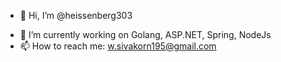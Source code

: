 - 👋 Hi, I’m @heissenberg303
>
- 🌱 I’m currently working on Golang, ASP.NET, Spring, NodeJs
- 📫 How to reach me: w.sivakorn195@gmail.com

<!---
heissenberg303/heissenberg303 is a ✨ special ✨ repository because its `README.md` (this file) appears on your GitHub profile.
You can click the Preview link to take a look at your changes.
--->
